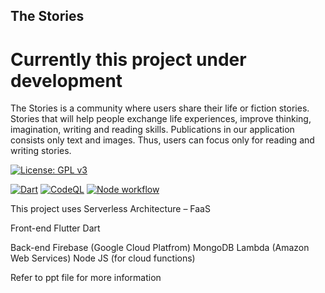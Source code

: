 ## The Stories
# Currently this project under development
The Stories is a community where users share their life or fiction stories. Stories that will help people exchange life experiences, improve thinking, imagination, writing and reading skills. Publications in our application consists only text and images. Thus, users can focus only for reading and writing stories.

[![License: GPL v3](https://img.shields.io/badge/License-GPLv3-blue.svg)](https://www.gnu.org/licenses/gpl-3.0)



[![Dart](https://github.com/mqhamdam/thestories/actions/workflows/dart.yml/badge.svg)](https://github.com/mqhamdam/thestories/actions/workflows/dart.yml)
[![CodeQL](https://github.com/mqhamdam/thestories/actions/workflows/codeql-analysis.yml/badge.svg)](https://github.com/mqhamdam/thestories/actions/workflows/codeql-analysis.yml)
[![Node workflow](https://github.com/mqhamdam/thestories/actions/workflows/nodejs.yml/badge.svg)](https://github.com/mqhamdam/thestories/actions/workflows/nodejs.yml)

This project uses Serverless Architecture – FaaS 

Front-end
Flutter
Dart

Back-end
Firebase (Google Cloud Platfrom)
MongoDB 
Lambda (Amazon Web Services)
Node JS (for cloud functions)

Refer to ppt file for more information
